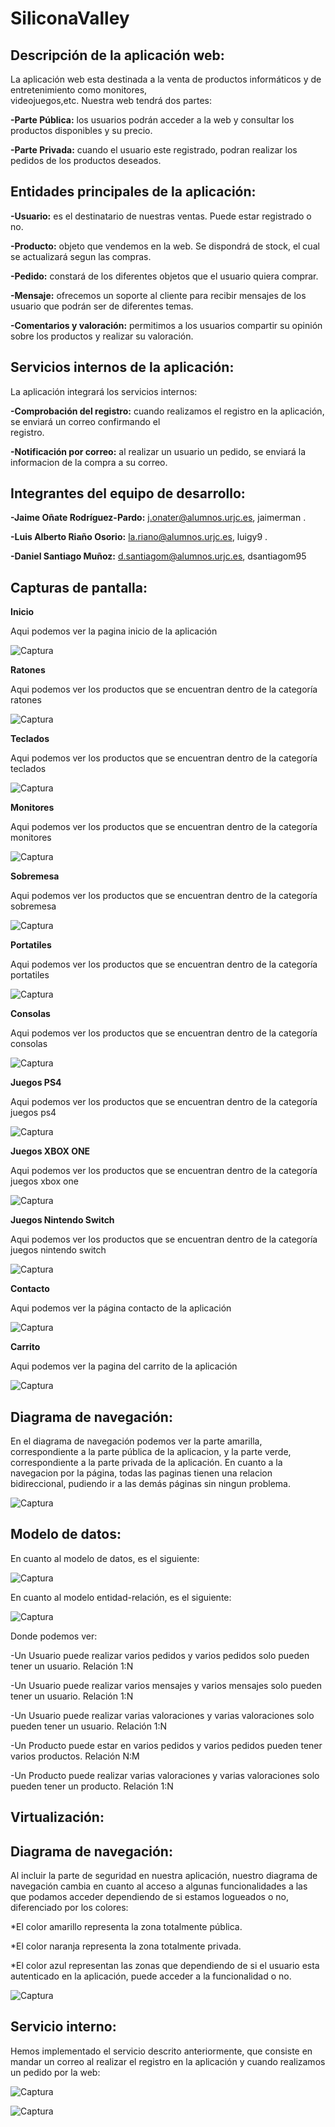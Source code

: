 # SiliconaValley

## **Descripción de la aplicación web:**

La aplicación web esta destinada a la venta de productos informáticos y de entretenimiento como monitores,     
videojuegos,etc. Nuestra web tendrá dos partes:

  **-Parte Pública:** los usuarios podrán acceder a la web y consultar los productos disponibles y su precio.
  
  **-Parte Privada:** cuando el usuario este registrado, podran realizar los pedidos de los productos deseados.

## **Entidades principales de la aplicación:**

  **-Usuario:** es el destinatario de nuestras ventas. Puede estar registrado o no.
  
  **-Producto:** objeto que vendemos en la web. Se dispondrá de stock, el cual se actualizará segun las compras.
  
  **-Pedido:** constará de los diferentes objetos que el usuario quiera comprar.
  
  **-Mensaje:** ofrecemos un soporte al cliente para recibir mensajes de los usuario que podrán ser de 
  diferentes temas.
  
  **-Comentarios y valoración:** permitimos a los usuarios compartir su opinión sobre los productos y realizar su 
  valoración.
  
## **Servicios internos de la aplicación:**

La aplicación integrará los servicios internos:
  
  **-Comprobación del registro:** cuando realizamos el registro en la aplicación, se enviará un correo confirmando el            
  registro.
  
  **-Notificación por correo:** al realizar un usuario un pedido, se enviará la informacion de la compra a su correo.
  
## **Integrantes del equipo de desarrollo:**

  **-Jaime Oñate Rodríguez-Pardo:** j.onater@alumnos.urjc.es, jaimerman .
  
  **-Luis Alberto Riaño Osorio:** la.riano@alumnos.urjc.es, luigy9 .
  
  **-Daniel Santiago Muñoz:** d.santiagom@alumnos.urjc.es, dsantiagom95 
  
## **Capturas de pantalla:**

  **Inicio** 
  
  Aqui podemos ver la pagina inicio de la aplicación
  
  ![Captura](https://github.com/Luigy9/SiliconaValley/blob/master/capturas/inicio.png)
  
  **Ratones** 
  
  Aqui podemos ver los productos que se encuentran dentro de la categoría ratones
  
  ![Captura](https://github.com/Luigy9/SiliconaValley/blob/master/capturas/ratones.png)
  
  **Teclados** 
  
  Aqui podemos ver los productos que se encuentran dentro de la categoría teclados
  
  ![Captura](https://github.com/Luigy9/SiliconaValley/blob/master/capturas/teclados.png)
  
  **Monitores** 
  
  Aqui podemos ver los productos que se encuentran dentro de la categoría monitores
  
  ![Captura](https://github.com/Luigy9/SiliconaValley/blob/master/capturas/monitores.png)
  
  **Sobremesa** 
  
  Aqui podemos ver los productos que se encuentran dentro de la categoría sobremesa
  
  ![Captura](https://github.com/Luigy9/SiliconaValley/blob/master/capturas/sobremesa.png)
  
  **Portatiles** 
  
  Aqui podemos ver los productos que se encuentran dentro de la categoría portatiles
  
  ![Captura](https://github.com/Luigy9/SiliconaValley/blob/master/capturas/portatiles.png)
  
  **Consolas** 
  
  Aqui podemos ver los productos que se encuentran dentro de la categoría consolas
  
  ![Captura](https://github.com/Luigy9/SiliconaValley/blob/master/capturas/consolas.png)
  
  **Juegos PS4** 
  
  Aqui podemos ver los productos que se encuentran dentro de la categoría juegos ps4
  
  ![Captura](https://github.com/Luigy9/SiliconaValley/blob/master/capturas/ps4.png)
  
  **Juegos XBOX ONE**
  
  Aqui podemos ver los productos que se encuentran dentro de la categoría juegos xbox one
  
  ![Captura](https://github.com/Luigy9/SiliconaValley/blob/master/capturas/xbox.png)
  
  **Juegos Nintendo Switch**
  
  Aqui podemos ver los productos que se encuentran dentro de la categoría juegos nintendo switch
  
  ![Captura](https://github.com/Luigy9/SiliconaValley/blob/master/capturas/nintendo.png)
  
  **Contacto**
  
  Aqui podemos ver la página contacto de la aplicación
  
  ![Captura](https://github.com/Luigy9/SiliconaValley/blob/master/capturas/contacto.png)
  
  **Carrito**
  
  Aqui podemos ver la pagina del carrito de la aplicación
  
  ![Captura](https://github.com/Luigy9/SiliconaValley/blob/master/capturas/carrito.png)
  
  
 ## **Diagrama de navegación:**
 
En el diagrama de navegación podemos ver la parte amarilla, correspondiente a la parte pública de la aplicacion, y la parte       verde, correspondiente a la parte privada de la aplicación. En cuanto a la navegacion por la página, todas las paginas tienen una relacion bidireccional, pudiendo ir a las demás páginas sin ningun problema.

![Captura](https://github.com/Luigy9/SiliconaValley/blob/master/capturas/diagrama.png)


 ## **Modelo de datos:**
 
 En cuanto al modelo de datos, es el siguiente:
  
 ![Captura](https://github.com/Luigy9/SiliconaValley/blob/master/capturas/uml.png)
 
 
 En cuanto al modelo entidad-relación, es el siguiente:
 
 ![Captura](https://github.com/Luigy9/SiliconaValley/blob/master/capturas/er.png)
 
 
 Donde podemos ver:
 
 -Un Usuario puede realizar varios pedidos y varios pedidos solo pueden tener un usuario. Relación 1:N
 
 -Un Usuario puede realizar varios mensajes y varios mensajes solo pueden tener un usuario. Relación 1:N
  
 -Un Usuario puede realizar varias valoraciones y varias valoraciones solo pueden tener un usuario. Relación 1:N
   
 -Un Producto puede estar en varios pedidos y varios pedidos pueden tener varios productos. Relación N:M
 
 -Un Producto puede realizar varias valoraciones y varias valoraciones solo pueden tener un producto. Relación 1:N
 
 
  ## **Virtualización:**


  ## **Diagrama de navegación:**
  
  Al incluir la parte de seguridad en nuestra aplicación, nuestro diagrama de navegación cambia en cuanto al acceso a algunas funcionalidades a las que podamos acceder dependiendo de si estamos logueados o no, diferenciado por los colores:

*El color amarillo representa la zona totalmente pública.

*El color naranja representa la zona totalmente privada.

*El color azul representan las zonas que dependiendo de si el usuario esta autenticado en la aplicación, puede acceder a la funcionalidad o no.
  
  ![Captura](https://github.com/Luigy9/SiliconaValley/blob/master/capturas/diagrama2.png)
  
  
  ## **Servicio interno:**
  
  Hemos implementado el servicio descrito anteriormente, que consiste en mandar un correo al realizar el registro en la aplicación y cuando realizamos un pedido por la web:
  
  ![Captura](https://github.com/Luigy9/SiliconaValley/blob/master/capturas/correo.png)
  
  ![Captura](https://github.com/Luigy9/SiliconaValley/blob/master/capturas/correo2.png)
  
  
